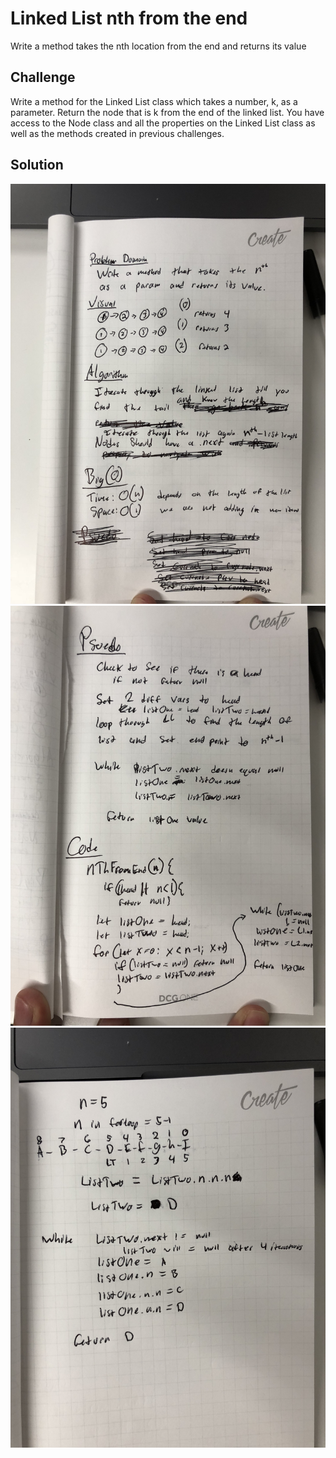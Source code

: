 # Linked List nth from the end
Write a method takes the nth location from the end and returns its value 

## Challenge
Write a method for the Linked List class which takes a number, k, as a parameter. Return the node that is k from the end of the linked list. You have access to the Node class and all the properties on the Linked List class as well as the methods created in previous challenges. ​

## Solution
<img src=https://raw.githubusercontent.com/DevinTyler26/data-structures-and-algorithms/9097efa729a4224c915029286ab47cc2700d4dc6/assests/nthFromEnd1.JPG>
<img src=https://raw.githubusercontent.com/DevinTyler26/data-structures-and-algorithms/9097efa729a4224c915029286ab47cc2700d4dc6/assests/nthFromEnd2.JPG>
<img src=https://raw.githubusercontent.com/DevinTyler26/data-structures-and-algorithms/9097efa729a4224c915029286ab47cc2700d4dc6/assests/nthFromEnd3.JPG>